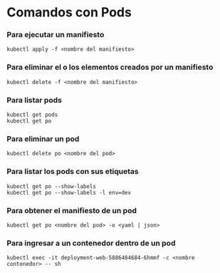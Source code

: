 # Comandos con Pods

### Para ejecutar un manifiesto

```
kubectl apply -f <nombre del manifiesto>
```

### Para eliminar el o los elementos creados por un manifiesto

```
kubectl delete -f <nombre del manifiesto>
```

### Para listar pods

```
kubectl get pods
kubectl get po
```

### Para eliminar un pod

```
kubectl delete po <nombre del pod>
```

### Para listar los pods con sus etiquetas

```
kubectl get po --show-labels
kubectl get po --show-labels -l env=dev
```

### Para obtener el manifiesto de un pod

```
kubectl get po <nombre del pod> -o <yaml | json>
```

### Para ingresar a un contenedor dentro de un pod

```
kubectl exec -it deployment-web-5886484684-6hmmf -c <nombre contenedor> -- sh
